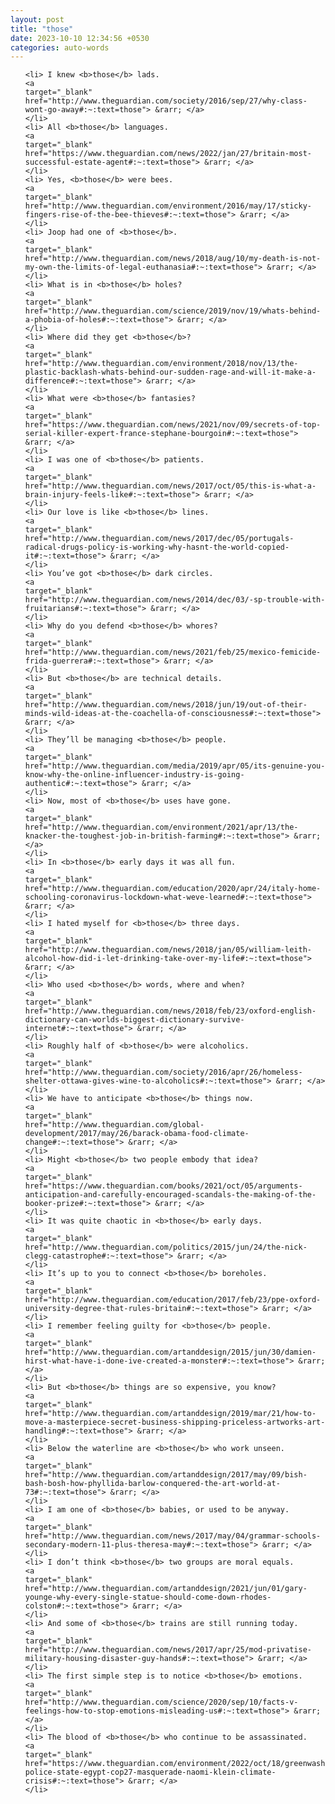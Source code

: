 ```yaml
---
layout: post
title: "those"
date: 2023-10-10 12:34:56 +0530
categories: auto-words
---
```

<ol>

    <li> I knew <b>those</b> lads.
    <a 
    target="_blank" 
    href="http://www.theguardian.com/society/2016/sep/27/why-class-wont-go-away#:~:text=those"> &rarr; </a>
    </li>
    <li> All <b>those</b> languages.
    <a 
    target="_blank" 
    href="https://www.theguardian.com/news/2022/jan/27/britain-most-successful-estate-agent#:~:text=those"> &rarr; </a>
    </li>
    <li> Yes, <b>those</b> were bees.
    <a 
    target="_blank" 
    href="http://www.theguardian.com/environment/2016/may/17/sticky-fingers-rise-of-the-bee-thieves#:~:text=those"> &rarr; </a>
    </li>
    <li> Joop had one of <b>those</b>.
    <a 
    target="_blank" 
    href="http://www.theguardian.com/news/2018/aug/10/my-death-is-not-my-own-the-limits-of-legal-euthanasia#:~:text=those"> &rarr; </a>
    </li>
    <li> What is in <b>those</b> holes?
    <a 
    target="_blank" 
    href="http://www.theguardian.com/science/2019/nov/19/whats-behind-a-phobia-of-holes#:~:text=those"> &rarr; </a>
    </li>
    <li> Where did they get <b>those</b>?
    <a 
    target="_blank" 
    href="http://www.theguardian.com/environment/2018/nov/13/the-plastic-backlash-whats-behind-our-sudden-rage-and-will-it-make-a-difference#:~:text=those"> &rarr; </a>
    </li>
    <li> What were <b>those</b> fantasies?
    <a 
    target="_blank" 
    href="https://www.theguardian.com/news/2021/nov/09/secrets-of-top-serial-killer-expert-france-stephane-bourgoin#:~:text=those"> &rarr; </a>
    </li>
    <li> I was one of <b>those</b> patients.
    <a 
    target="_blank" 
    href="http://www.theguardian.com/news/2017/oct/05/this-is-what-a-brain-injury-feels-like#:~:text=those"> &rarr; </a>
    </li>
    <li> Our love is like <b>those</b> lines.
    <a 
    target="_blank" 
    href="http://www.theguardian.com/news/2017/dec/05/portugals-radical-drugs-policy-is-working-why-hasnt-the-world-copied-it#:~:text=those"> &rarr; </a>
    </li>
    <li> You’ve got <b>those</b> dark circles.
    <a 
    target="_blank" 
    href="http://www.theguardian.com/news/2014/dec/03/-sp-trouble-with-fruitarians#:~:text=those"> &rarr; </a>
    </li>
    <li> Why do you defend <b>those</b> whores?
    <a 
    target="_blank" 
    href="http://www.theguardian.com/news/2021/feb/25/mexico-femicide-frida-guerrera#:~:text=those"> &rarr; </a>
    </li>
    <li> But <b>those</b> are technical details.
    <a 
    target="_blank" 
    href="http://www.theguardian.com/news/2018/jun/19/out-of-their-minds-wild-ideas-at-the-coachella-of-consciousness#:~:text=those"> &rarr; </a>
    </li>
    <li> They’ll be managing <b>those</b> people.
    <a 
    target="_blank" 
    href="http://www.theguardian.com/media/2019/apr/05/its-genuine-you-know-why-the-online-influencer-industry-is-going-authentic#:~:text=those"> &rarr; </a>
    </li>
    <li> Now, most of <b>those</b> uses have gone.
    <a 
    target="_blank" 
    href="http://www.theguardian.com/environment/2021/apr/13/the-knacker-the-toughest-job-in-british-farming#:~:text=those"> &rarr; </a>
    </li>
    <li> In <b>those</b> early days it was all fun.
    <a 
    target="_blank" 
    href="http://www.theguardian.com/education/2020/apr/24/italy-home-schooling-coronavirus-lockdown-what-weve-learned#:~:text=those"> &rarr; </a>
    </li>
    <li> I hated myself for <b>those</b> three days.
    <a 
    target="_blank" 
    href="http://www.theguardian.com/news/2018/jan/05/william-leith-alcohol-how-did-i-let-drinking-take-over-my-life#:~:text=those"> &rarr; </a>
    </li>
    <li> Who used <b>those</b> words, where and when?
    <a 
    target="_blank" 
    href="http://www.theguardian.com/news/2018/feb/23/oxford-english-dictionary-can-worlds-biggest-dictionary-survive-internet#:~:text=those"> &rarr; </a>
    </li>
    <li> Roughly half of <b>those</b> were alcoholics.
    <a 
    target="_blank" 
    href="http://www.theguardian.com/society/2016/apr/26/homeless-shelter-ottawa-gives-wine-to-alcoholics#:~:text=those"> &rarr; </a>
    </li>
    <li> We have to anticipate <b>those</b> things now.
    <a 
    target="_blank" 
    href="http://www.theguardian.com/global-development/2017/may/26/barack-obama-food-climate-change#:~:text=those"> &rarr; </a>
    </li>
    <li> Might <b>those</b> two people embody that idea?
    <a 
    target="_blank" 
    href="https://www.theguardian.com/books/2021/oct/05/arguments-anticipation-and-carefully-encouraged-scandals-the-making-of-the-booker-prize#:~:text=those"> &rarr; </a>
    </li>
    <li> It was quite chaotic in <b>those</b> early days.
    <a 
    target="_blank" 
    href="http://www.theguardian.com/politics/2015/jun/24/the-nick-clegg-catastrophe#:~:text=those"> &rarr; </a>
    </li>
    <li> It’s up to you to connect <b>those</b> boreholes.
    <a 
    target="_blank" 
    href="http://www.theguardian.com/education/2017/feb/23/ppe-oxford-university-degree-that-rules-britain#:~:text=those"> &rarr; </a>
    </li>
    <li> I remember feeling guilty for <b>those</b> people.
    <a 
    target="_blank" 
    href="http://www.theguardian.com/artanddesign/2015/jun/30/damien-hirst-what-have-i-done-ive-created-a-monster#:~:text=those"> &rarr; </a>
    </li>
    <li> But <b>those</b> things are so expensive, you know?
    <a 
    target="_blank" 
    href="http://www.theguardian.com/artanddesign/2019/mar/21/how-to-move-a-masterpiece-secret-business-shipping-priceless-artworks-art-handling#:~:text=those"> &rarr; </a>
    </li>
    <li> Below the waterline are <b>those</b> who work unseen.
    <a 
    target="_blank" 
    href="http://www.theguardian.com/artanddesign/2017/may/09/bish-bash-bosh-how-phyllida-barlow-conquered-the-art-world-at-73#:~:text=those"> &rarr; </a>
    </li>
    <li> I am one of <b>those</b> babies, or used to be anyway.
    <a 
    target="_blank" 
    href="http://www.theguardian.com/news/2017/may/04/grammar-schools-secondary-modern-11-plus-theresa-may#:~:text=those"> &rarr; </a>
    </li>
    <li> I don’t think <b>those</b> two groups are moral equals.
    <a 
    target="_blank" 
    href="http://www.theguardian.com/artanddesign/2021/jun/01/gary-younge-why-every-single-statue-should-come-down-rhodes-colston#:~:text=those"> &rarr; </a>
    </li>
    <li> And some of <b>those</b> trains are still running today.
    <a 
    target="_blank" 
    href="http://www.theguardian.com/news/2017/apr/25/mod-privatise-military-housing-disaster-guy-hands#:~:text=those"> &rarr; </a>
    </li>
    <li> The first simple step is to notice <b>those</b> emotions.
    <a 
    target="_blank" 
    href="http://www.theguardian.com/science/2020/sep/10/facts-v-feelings-how-to-stop-emotions-misleading-us#:~:text=those"> &rarr; </a>
    </li>
    <li> The blood of <b>those</b> who continue to be assassinated.
    <a 
    target="_blank" 
    href="https://www.theguardian.com/environment/2022/oct/18/greenwashing-police-state-egypt-cop27-masquerade-naomi-klein-climate-crisis#:~:text=those"> &rarr; </a>
    </li>